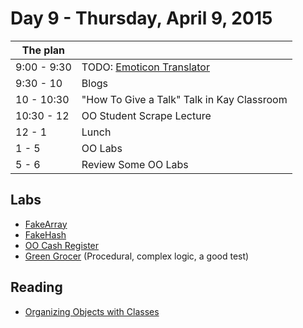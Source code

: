 # Day 9 - Thursday, April 9, 2015

The plan        |      |
----------------|-------
9:00 - 9:30     | TODO: [Emoticon Translator](http://learn.flatironschool.com/lessons/4163)
9:30 - 10       | Blogs
10 - 10:30      | "How To Give a Talk" Talk in Kay Classroom
10:30 - 12      | OO Student Scrape Lecture
12 - 1          | Lunch
1 - 5           | OO Labs
5 - 6           | Review Some OO Labs


## Labs
* [FakeArray](http://learn.flatironschool.com/lessons/3426)
* [FakeHash](http://learn.flatironschool.com/lessons/3427)
* [OO Cash Register](http://learn.flatironschool.com/lessons/3927) 
* [Green Grocer](http://learn.flatironschool.com/lessons/3391) (Procedural, complex logic, a good test)

## Reading

* [Organizing Objects with Classes](http://books.flatironschool.com/books/53?page=91)
